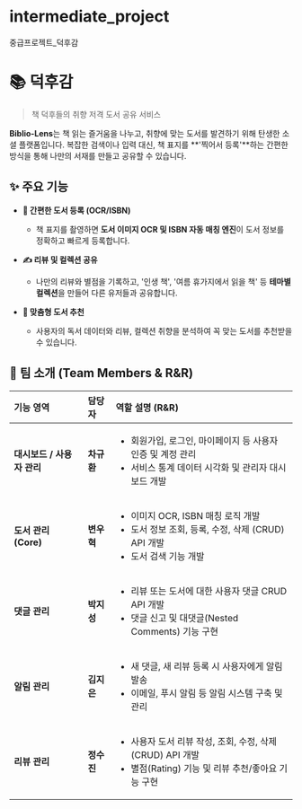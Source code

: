 # intermediate_project
중급프로젝트_덕후감

# 📚 덕후감

> 책 덕후들의 취향 저격 도서 공유 서비스

**Biblio-Lens**는 책 읽는 즐거움을 나누고, 취향에 맞는 도서를 발견하기 위해 탄생한 소셜 플랫폼입니다.
복잡한 검색이나 입력 대신, 책 표지를 **'찍어서 등록'**하는 간편한 방식을 통해 나만의 서재를 만들고 공유할 수 있습니다.

## ✨ 주요 기능

* **📸 간편한 도서 등록 (OCR/ISBN)**
    * 책 표지를 촬영하면 **도서 이미지 OCR 및 ISBN 자동 매칭 엔진**이 도서 정보를 정확하고 빠르게 등록합니다.

* **✍️ 리뷰 및 컬렉션 공유**
    * 나만의 리뷰와 별점을 기록하고, '인생 책', '여름 휴가지에서 읽을 책' 등 **테마별 컬렉션**을 만들어 다른 유저들과 공유합니다.

* **🎯 맞춤형 도서 추천**
    * 사용자의 독서 데이터와 리뷰, 컬렉션 취향을 분석하여 꼭 맞는 도서를 추천받을 수 있습니다.


## 👥 팀 소개 (Team Members & R&R)

| 기능 영역 | 담당자 | 역할 설명 (R&R) |
| :--- | :--- | :--- |
| **대시보드 / 사용자 관리** | **차규환** | <ul><li>회원가입, 로그인, 마이페이지 등 사용자 인증 및 계정 관리</li><li>서비스 통계 데이터 시각화 및 관리자 대시보드 개발</li></ul> |
| **도서 관리 (Core)** | **변우혁** | <ul><li> 이미지 OCR, ISBN 매칭 로직 개발</li><li>도서 정보 조회, 등록, 수정, 삭제 (CRUD) API 개발</li><li>도서 검색 기능 개발</li></ul> |
| **댓글 관리** | **박지성** | <ul><li>리뷰 또는 도서에 대한 사용자 댓글 CRUD API 개발</li><li>댓글 신고 및 대댓글(Nested Comments) 기능 구현</li></ul> |
| **알림 관리** | **김지은** | <ul><li>새 댓글, 새 리뷰 등록 시 사용자에게 알림 발송</li><li>이메일, 푸시 알림 등 알림 시스템 구축 및 관리</li></ul> |
| **리뷰 관리** | **정수진** | <ul><li>사용자 도서 리뷰 작성, 조회, 수정, 삭제 (CRUD) API 개발</li><li>별점(Rating) 기능 및 리뷰 추천/좋아요 기능 구현</li></ul> |

